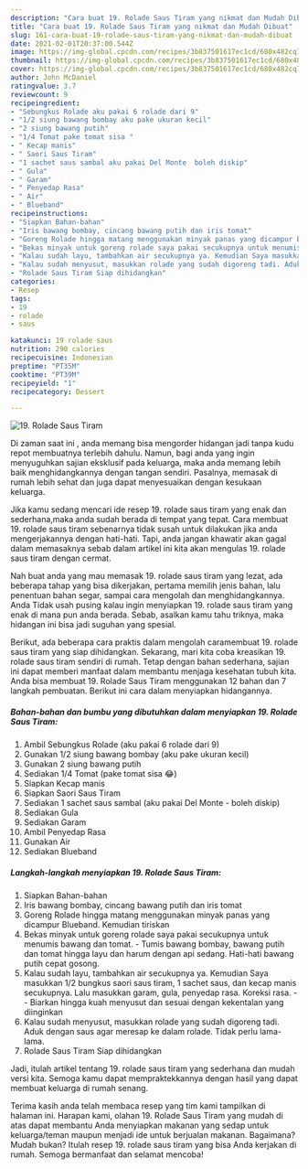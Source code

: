 ```yaml
---
description: "Cara buat 19. Rolade Saus Tiram yang nikmat dan Mudah Dibuat"
title: "Cara buat 19. Rolade Saus Tiram yang nikmat dan Mudah Dibuat"
slug: 161-cara-buat-19-rolade-saus-tiram-yang-nikmat-dan-mudah-dibuat
date: 2021-02-01T20:37:00.544Z
image: https://img-global.cpcdn.com/recipes/3b837501617ec1cd/680x482cq70/19-rolade-saus-tiram-foto-resep-utama.jpg
thumbnail: https://img-global.cpcdn.com/recipes/3b837501617ec1cd/680x482cq70/19-rolade-saus-tiram-foto-resep-utama.jpg
cover: https://img-global.cpcdn.com/recipes/3b837501617ec1cd/680x482cq70/19-rolade-saus-tiram-foto-resep-utama.jpg
author: John McDaniel
ratingvalue: 3.7
reviewcount: 9
recipeingredient:
- "Sebungkus Rolade aku pakai 6 rolade dari 9"
- "1/2 siung bawang bombay aku pake ukuran kecil"
- "2 siung bawang putih"
- "1/4 Tomat pake tomat sisa "
- " Kecap manis"
- " Saori Saus Tiram"
- "1 sachet saus sambal aku pakai Del Monte  boleh diskip"
- " Gula"
- " Garam"
- " Penyedap Rasa"
- " Air"
- " Blueband"
recipeinstructions:
- "Siapkan Bahan-bahan"
- "Iris bawang bombay, cincang bawang putih dan iris tomat"
- "Goreng Rolade hingga matang menggunakan minyak panas yang dicampur Blueband. Kemudian tiriskan"
- "Bekas minyak untuk goreng rolade saya pakai secukupnya untuk menumis bawang dan tomat. Tumis bawang bombay, bawang putih dan tomat hingga layu dan harum dengan api sedang. Hati-hati bawang putih cepat gosong."
- "Kalau sudah layu, tambahkan air secukupnya ya. Kemudian Saya masukkan 1/2 bungkus saori saus tiram, 1 sachet saus, dan kecap manis secukupnya. Lalu masukkan garam, gula, penyedap rasa. Koreksi rasa.   Biarkan hingga kuah menyusut dan sesuai dengan kekentalan yang diinginkan"
- "Kalau sudah menyusut, masukkan rolade yang sudah digoreng tadi. Aduk dengan saus agar meresap ke dalam rolade. Tidak perlu lama-lama."
- "Rolade Saus Tiram Siap dihidangkan"
categories:
- Resep
tags:
- 19
- rolade
- saus

katakunci: 19 rolade saus 
nutrition: 290 calories
recipecuisine: Indonesian
preptime: "PT35M"
cooktime: "PT39M"
recipeyield: "1"
recipecategory: Dessert

---
```



![19. Rolade Saus Tiram](https://img-global.cpcdn.com/recipes/3b837501617ec1cd/680x482cq70/19-rolade-saus-tiram-foto-resep-utama.jpg)

Di zaman  saat ini , anda memang bisa mengorder hidangan jadi tanpa kudu repot membuatnya terlebih dahulu. Namun, bagi anda yang ingin menyuguhkan sajian eksklusif pada keluarga, maka anda memang lebih baik menghidangkannya dengan tangan sendiri. Pasalnya, memasak di rumah lebih sehat dan juga dapat menyesuaikan dengan kesukaan keluarga.

Jika kamu sedang mencari ide resep 19. rolade saus tiram yang enak dan sederhana,maka anda sudah berada di tempat yang tepat. Cara membuat 19. rolade saus tiram  sebenarnya tidak susah untuk dilakukan jika anda mengerjakannya dengan hati-hati. Tapi, anda jangan khawatir akan gagal dalam memasaknya 
sebab dalam artikel ini kita akan mengulas 19. rolade saus tiram dengan cermat.  



Nah buat anda yang mau memasak 19. rolade saus tiram yang lezat, ada beberapa tahap yang bisa dikerjakan, pertama memilih jenis bahan, lalu penentuan bahan segar, sampai cara mengolah dan menghidangkannya. Anda Tidak usah pusing kalau ingin menyiapkan 19. rolade saus tiram yang enak di mana pun anda berada. Sebab, asalkan kamu  tahu triknya, maka hidangan ini bisa jadi suguhan yang spesial.

Berikut, ada beberapa cara praktis  dalam mengolah caramembuat 19. rolade saus tiram yang siap dihidangkan. Sekarang, mari kita coba kreasikan 19. rolade saus tiram sendiri di rumah. Tetap dengan bahan sederhana, sajian ini dapat memberi manfaat dalam membantu menjaga kesehatan tubuh kita. Anda bisa membuat 19. Rolade Saus Tiram menggunakan 12 bahan dan 7 langkah pembuatan. Berikut ini cara dalam menyiapkan hidangannya.

<!--inarticleads1-->

##### Bahan-bahan dan bumbu yang dibutuhkan dalam menyiapkan 19. Rolade Saus Tiram:

1. Ambil Sebungkus Rolade (aku pakai 6 rolade dari 9)
1. Gunakan 1/2 siung bawang bombay (aku pake ukuran kecil)
1. Gunakan 2 siung bawang putih
1. Sediakan 1/4 Tomat (pake tomat sisa 😂)
1. Siapkan  Kecap manis
1. Siapkan  Saori Saus Tiram
1. Sediakan 1 sachet saus sambal (aku pakai Del Monte - boleh diskip)
1. Sediakan  Gula
1. Sediakan  Garam
1. Ambil  Penyedap Rasa
1. Gunakan  Air
1. Sediakan  Blueband




<!--inarticleads2-->

##### Langkah-langkah menyiapkan 19. Rolade Saus Tiram:

1. Siapkan Bahan-bahan
1. Iris bawang bombay, cincang bawang putih dan iris tomat
1. Goreng Rolade hingga matang menggunakan minyak panas yang dicampur Blueband. Kemudian tiriskan
1. Bekas minyak untuk goreng rolade saya pakai secukupnya untuk menumis bawang dan tomat. - Tumis bawang bombay, bawang putih dan tomat hingga layu dan harum dengan api sedang. Hati-hati bawang putih cepat gosong.
1. Kalau sudah layu, tambahkan air secukupnya ya. Kemudian Saya masukkan 1/2 bungkus saori saus tiram, 1 sachet saus, dan kecap manis secukupnya. Lalu masukkan garam, gula, penyedap rasa. Koreksi rasa.  -  - Biarkan hingga kuah menyusut dan sesuai dengan kekentalan yang diinginkan
1. Kalau sudah menyusut, masukkan rolade yang sudah digoreng tadi. Aduk dengan saus agar meresap ke dalam rolade. Tidak perlu lama-lama.
1. Rolade Saus Tiram Siap dihidangkan




Jadi, itulah artikel tentang  19. rolade saus tiram  yang sederhana dan mudah versi kita. Semoga kamu dapat mempraktekkannya dengan hasil yang dapat membuat keluarga di rumah senang. 

Terima kasih anda telah membaca resep yang tim kami tampilkan di halaman ini. Harapan kami, olahan  19. Rolade Saus Tiram yang mudah di atas dapat membantu Anda menyiapkan makanan yang sedap untuk keluarga/teman maupun menjadi ide untuk berjualan makanan. Bagaimana? Mudah bukan? Itulah resep 19. rolade saus tiram yang bisa Anda kerjakan di rumah. Semoga bermanfaat dan selamat mencoba!

